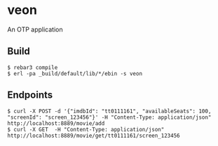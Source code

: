 veon
=====

An OTP application

Build
-----

    $ rebar3 compile
    $ erl -pa _build/default/lib/*/ebin -s veon


Endpoints
---------

    $ curl -X POST -d '{"imdbId": "tt0111161", "availableSeats": 100, "screenId": "screen_123456"}' -H "Content-Type: application/json" http://localhost:8889/movie/add
    $ curl -X GET  -H "Content-Type: application/json" http://localhost:8889/movie/get/tt0111161/screen_123456
